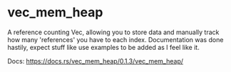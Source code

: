# vec_mem_heap
A reference counting Vec, allowing you to store data and manually track how many 'references' you have to each index.
Documentation was done hastily, expect stuff like use examples to be added as I feel like it.

Docs: https://docs.rs/vec_mem_heap/0.1.3/vec_mem_heap/